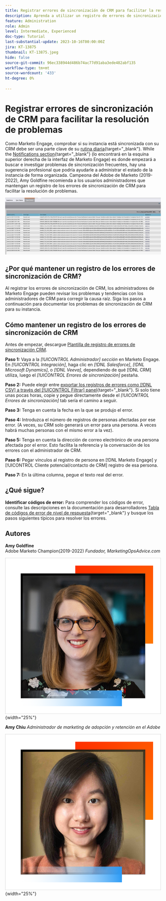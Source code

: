 ```yaml
---
title: Registrar errores de sincronización de CRM para facilitar la resolución de problemas
description: Aprenda a utilizar un registro de errores de sincronización de CRM para investigar los problemas de sincronización de CRM y mantenerla en funcionamiento sin problemas.
feature: Administration
role: Admin
level: Intermediate, Experienced
doc-type: Tutorial
last-substantial-update: 2023-10-16T00:00:00Z
jira: KT-13875
thumbnail: KT-13875.jpeg
hide: false
source-git-commit: 96ec338944d486b74ac77d91aba3ede482abf135
workflow-type: tm+mt
source-wordcount: '433'
ht-degree: 0%

---
```



# Registrar errores de sincronización de CRM para facilitar la resolución de problemas

Como Marketo Engage, comprobar si su instancia está sincronizada con su CRM debe ser una parte clave de su [rutina diaria](https://nation.marketo.com/t5/champion-program-blogs/my-marketo-morning-routine-tips-for-driving-marketing-operation/ba-p/247508){target="_blank"}. While the [Notifications section](https://experienceleague.adobe.com/docs/marketo/using/product-docs/core-marketo-concepts/miscellaneous/notification-types.html){target="_blank"} (lo encontrará en la esquina superior derecha de la interfaz de Marketo Engage) es donde empezará a buscar e investigar problemas de sincronización frecuentes, hay una sugerencia profesional que podría ayudarle a administrar el estado de la instancia de forma organizada. Campeona del Adobe de Marketo (2019-2022), Amy Goldfine recomienda a los usuarios administradores que mantengan un registro de los errores de sincronización de CRM para facilitar la resolución de problemas.

![Captura de pantalla de la pestaña Errores de sincronización](/help/tutorial-inherited-instance/_assets/Marketo_Engage_Admin_Salesforce_Sync_Errors_Tab.png)

## ¿Por qué mantener un registro de los errores de sincronización de CRM?

Al registrar los errores de sincronización de CRM, los administradores de Marketo Engage pueden revisar los problemas y tendencias con los administradores de CRM para corregir la causa raíz. Siga los pasos a continuación para documentar los problemas de sincronización de CRM para su instancia.

## Cómo mantener un registro de los errores de sincronización de CRM

Antes de empezar, descargue [Plantilla de registro de errores de sincronización CRM](/help/tutorial-inherited-instance/_assets/downloads/Adobe-Marketo-Engage_CRM-Sync-Error-Log-Template.xlsx).

**Paso 1:** Vaya a la *[!UICONTROL Administrador] sección* en Marketo Engage. En *[!UICONTROL Integración]*, haga clic en *[!DNL Salesforce]*, *[!DNL Microsoft Dynamics]*, o *[!DNL Veeva]*, dependiendo de qué [!DNL CRM] utiliza, luego el *[!UICONTROL Errores de sincronización]* pestaña.

**Paso 2:** Puede elegir entre [exportar los registros de errores como [!DNL CSV] a través del [!UICONTROL Filtrar] panel](https://experienceleague.adobe.com/docs/marketo/using/product-docs/crm-sync/salesforce-sync/salesforce-sync-errors.html#filter-sync-errors){target="_blank"}. Si solo tiene unas pocas horas, copie y pegue directamente desde el *[!UICONTROL Errores de sincronización]* tab sería el camino a seguir.

**Paso 3:** Tenga en cuenta la fecha en la que se produjo el error.

**Paso 4:** Introduzca el número de registros de personas afectadas por ese error. (A veces, su CRM solo generará un error para una persona. A veces habrá muchas personas con el mismo error a la vez).

**Paso 5:** Tenga en cuenta la dirección de correo electrónico de una persona afectada por el error. Esto facilita la referencia y la conversación de los errores con el administrador de CRM.

**Paso 6:** Pegar vínculos al registro de persona en [!DNL Marketo Engage] y [!UICONTROL Cliente potencial/contacto de CRM] registro de esa persona.

**Paso 7:** En la última columna, pegue el texto real del error.

## ¿Qué sigue?

**Identificar códigos de error:** Para comprender los códigos de error, consulte las descripciones en la documentación para desarrolladores [Tabla de códigos de error de nivel de respuesta](https://developers.marketo.com/rest-api/error-codes/#response_level_error_codes){target="_blank"} y busque los pasos siguientes típicos para resolver los errores.

## Autores

**Amy Goldfine**\
Adobe Marketo Champion(2019-2022)
*Fundador, MarketingOpsAdvice.com*

![Amy Goldfine](/help/tutorial-inherited-instance/_assets/authors/Customer_Author_Amy_Goldfine.png){width="25%"}

**Amy Chiu**
*Administrador de marketing de adopción y retención en el Adobe*

![Amy Chiu](/help/tutorial-inherited-instance/_assets/authors/Adobe_Author_Amy_Chiu.png){width="25%"}


